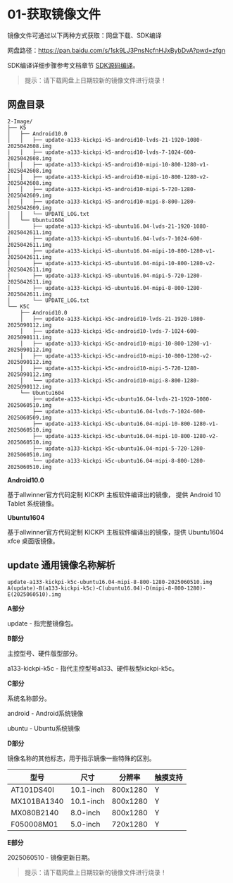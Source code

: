 # 01-获取镜像文件

镜像文件可通过以下两种方式获取：网盘下载、SDK编译

网盘路径：https://pan.baidu.com/s/1sk9LJ3PnsNcfnHJxBybDvA?pwd=zfgn

SDK编译详细步骤参考文档章节 [SDK源码编译](../04-SDK编译/)。

> 提示：请下载网盘上日期较新的镜像文件进行烧录！



## 网盘目录

``` 
2-Image/
├── K5
│   ├── Android10.0
│   │   ├── update-a133-kickpi-k5-android10-lvds-21-1920-1080-2025042608.img
│   │   ├── update-a133-kickpi-k5-android10-lvds-7-1024-600-2025042608.img
│   │   ├── update-a133-kickpi-k5-android10-mipi-10-800-1280-v1-2025042608.img
│   │   ├── update-a133-kickpi-k5-android10-mipi-10-800-1280-v2-2025042608.img
│   │   ├── update-a133-kickpi-k5-android10-mipi-5-720-1280-2025042609.img
│   │   ├── update-a133-kickpi-k5-android10-mipi-8-800-1280-2025042609.img
│   │   └── UPDATE_LOG.txt
│   └── Ubuntu1604
│       ├── update-a133-kickpi-k5-ubuntu16.04-lvds-21-1920-1080-2025042611.img
│       ├── update-a133-kickpi-k5-ubuntu16.04-lvds-7-1024-600-2025042611.img
│       ├── update-a133-kickpi-k5-ubuntu16.04-mipi-10-800-1280-v1-2025042611.img
│       ├── update-a133-kickpi-k5-ubuntu16.04-mipi-10-800-1280-v2-2025042611.img
│       ├── update-a133-kickpi-k5-ubuntu16.04-mipi-5-720-1280-2025042611.img
│       ├── update-a133-kickpi-k5-ubuntu16.04-mipi-8-800-1280-2025042611.img
│       └── UPDATE_LOG.txt
└── K5C
    ├── Android10.0
    │   ├── update-a133-kickpi-k5c-android10-lvds-21-1920-1080-2025090112.img
    │   ├── update-a133-kickpi-k5c-android10-lvds-7-1024-600-2025090111.img
    │   ├── update-a133-kickpi-k5c-android10-mipi-10-800-1280-v1-2025090112.img
    │   ├── update-a133-kickpi-k5c-android10-mipi-10-800-1280-v2-2025090112.img
    │   ├── update-a133-kickpi-k5c-android10-mipi-5-720-1280-2025090112.img
    │   └── update-a133-kickpi-k5c-android10-mipi-8-800-1280-2025090112.img
    └── Ubuntu1604
        ├── update-a133-kickpi-k5c-ubuntu16.04-lvds-21-1920-1080-2025060510.img
        ├── update-a133-kickpi-k5c-ubuntu16.04-lvds-7-1024-600-2025060509.img
        ├── update-a133-kickpi-k5c-ubuntu16.04-mipi-10-800-1280-v1-2025060510.img
        ├── update-a133-kickpi-k5c-ubuntu16.04-mipi-10-800-1280-v2-2025060510.img
        ├── update-a133-kickpi-k5c-ubuntu16.04-mipi-5-720-1280-2025060510.img
        └── update-a133-kickpi-k5c-ubuntu16.04-mipi-8-800-1280-2025060510.img
```

**Android10.0**

基于allwinner官方代码定制 KICKPI 主板软件编译出的镜像， 提供 Android 10 Tablet 系统镜像。

**Ubuntu1604**

基于allwinner官方代码定制 KICKPI 主板软件编译出的镜像，提供 Ubuntu1604 xfce 桌面版镜像。



## update 通用镜像名称解析

```
update-a133-kickpi-k5c-ubuntu16.04-mipi-8-800-1280-2025060510.img
A(update)-B(a133-kickpi-k5c)-C(ubuntu16.04)-D(mipi-8-800-1280)-E(2025060510).img
```

**A部分**

update - 指完整镜像包。



**B部分**

主控型号、硬件版型部分。

a133-kickpi-k5c - 指代主控型号a133、硬件板型kickpi-k5c。



**C部分**

系统名称部分。

android - Android系统镜像

ubuntu - Ubuntu系统镜像



**D部分**

镜像名称的其他标志，用于指示镜像一些特殊的区别。

| **型号**    | **尺寸**  | **分辨率** | 触摸支持 |
| ----------- | --------- | ---------- | -------- |
| AT101DS40I  | 10.1-inch | 800x1280   | Y        |
| MX101BA1340 | 10.1-inch | 800x1280   | Y        |
| MX080B2140  | 8.0-inch  | 800x1280   | Y        |
| F050008M01  | 5.0-inch  | 720x1280   | Y        |



**E部分**

2025060510 - 镜像更新日期。

> 提示：请下载网盘上日期较新的镜像文件进行烧录！

